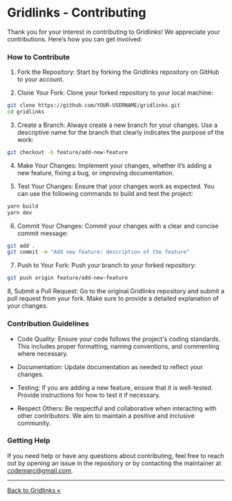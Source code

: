 # Gridlinks - Contributing

Thank you for your interest in contributing to Gridlinks! We appreciate your contributions. Here’s how you can get involved:

### How to Contribute

1. Fork the Repository: Start by forking the Gridlinks repository on GitHub to your account.

2. Clone Your Fork: Clone your forked repository to your local machine:

```bash
git clone https://github.com/YOUR-USERNAME/gridlinks.git
cd gridlinks
```

3. Create a Branch: Always create a new branch for your changes. Use a descriptive name for the branch that clearly indicates the purpose of the work:

```bash
git checkout -b feature/add-new-feature
```

4. Make Your Changes: Implement your changes, whether it’s adding a new feature, fixing a bug, or improving documentation.

5. Test Your Changes: Ensure that your changes work as expected. You can use the following commands to build and test the project:

```bash
yarn build
yarn dev
```

6. Commit Your Changes: Commit your changes with a clear and concise commit message:

```bash
git add .
git commit -m "Add new feature: description of the feature"
```

7. Push to Your Fork: Push your branch to your forked repository:

```bash
git push origin feature/add-new-feature
```
8, Submit a Pull Request: Go to the original Gridlinks repository and submit a pull request from your fork. Make sure to provide a detailed explanation of your changes.

### Contribution Guidelines

* Code Quality: Ensure your code follows the project's coding standards. This includes proper formatting, naming conventions, and commenting where necessary.

* Documentation: Update documentation as needed to reflect your changes.

* Testing: If you are adding a new feature, ensure that it is well-tested. Provide instructions for how to test it if necessary.

* Respect Others: Be respectful and collaborative when interacting with other contributors. We aim to maintain a positive and inclusive community.

### Getting Help
If you need help or have any questions about contributing, feel free to reach out by opening an issue in the repository or by contacting the maintainer at codemarc@gmail.com.

---

[Back to Gridlinks «](README#contributing)